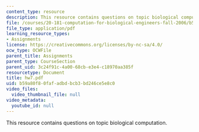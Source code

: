 ```yaml
---
content_type: resource
description: This resource contains questions on topic biological computation.
file: /courses/20-181-computation-for-biological-engineers-fall-2006/b59a80f80fafadbdbcb3bd246ce5e8c0_hw7.pdf
file_type: application/pdf
learning_resource_types:
- Assignments
license: https://creativecommons.org/licenses/by-nc-sa/4.0/
ocw_type: OCWFile
parent_title: Assignments
parent_type: CourseSection
parent_uid: 3c24f91c-4a00-68cb-e3e4-c18970aa385f
resourcetype: Document
title: hw7.pdf
uid: b59a80f8-0faf-adbd-bcb3-bd246ce5e8c0
video_files:
  video_thumbnail_file: null
video_metadata:
  youtube_id: null
---
```

This resource contains questions on topic biological computation.